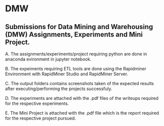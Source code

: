 # DMW
## Submissions for Data Mining and Warehousing (DMW) Assignments, Experiments and Mini Project.

A. The assignments/experiments/project requiring python are done in anaconda evironment in jupyter notebook.

B. The expeiments requiring ETL tools are done using the Rapidminer Environment with RapidMiner Studio and RapidMiner Server.

C. The output folders contains screenshots taken of the expected results after executing/performing the projects successfuly.

D. The experiments are attached with the .pdf files of the writeups required for the respective experiments.

E. The Mini Project is attached with the .pdf file which is the report required for the respective project pursued.
